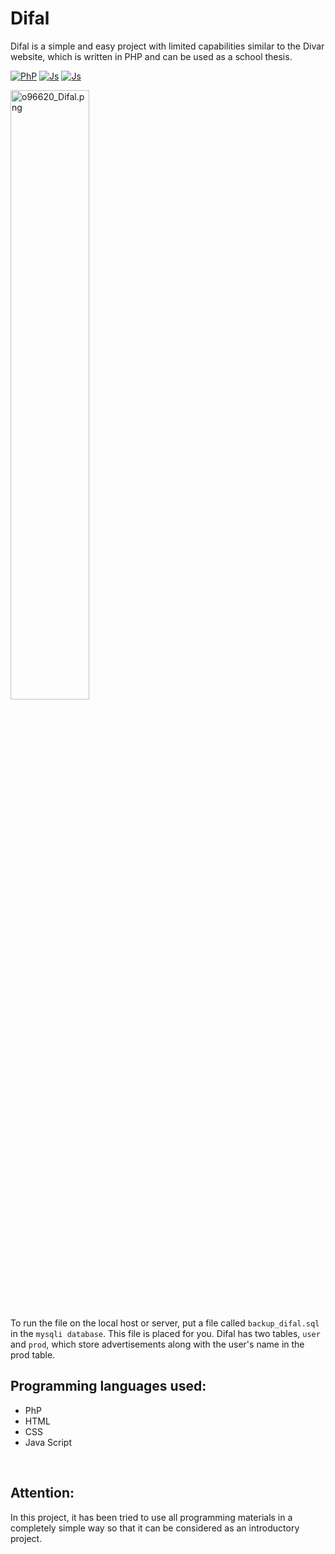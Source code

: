 # Difal
Difal is a simple and easy project with limited capabilities similar to the Divar website, which is written in PHP and can be used as a school thesis.<br>

[![PhP](https://img.shields.io/badge/php-%2320232a.svg?style=for-the-badge&logo=php)](https://github.com//prodbygodfather)
[![Js](https://img.shields.io/badge/java%20script-%2320232a.svg?style=for-the-badge&logo=javascript)](https://github.com//prodbygodfather)
[![Js](https://img.shields.io/badge/mysql-%2320232a.svg?style=for-the-badge&logo=mysql)](https://github.com//prodbygodfather)

<img src="https://imgurl.ir/uploads/a184917_Difal.png" border="0" width='50%' alt="o96620_Difal.png" />
<br>

To run the file on the local host or server, put a file called `backup_difal.sql` in the `mysqli database`.
This file is placed for you.
Difal has two tables, `user` and `prod`, which store advertisements along with the user's name in the prod table.

## Programming languages used:
- PhP
- HTML
- CSS
- Java Script

  
<br>

## Attention:
In this project, it has been tried to use all programming materials in a completely simple way so that it can be considered as an introductory project.
